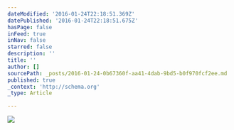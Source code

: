 ```yaml
---
dateModified: '2016-01-24T22:18:51.369Z'
datePublished: '2016-01-24T22:18:51.675Z'
hasPage: false
inFeed: true
inNav: false
starred: false
description: ''
title: ''
author: []
sourcePath: _posts/2016-01-24-0b67360f-aa41-4dab-9bd5-b0f970fcf2ee.md
published: true
_context: 'http://schema.org'
_type: Article

---
```

![](https://the-grid-user-content.s3-us-west-2.amazonaws.com/ba909b91-ec62-45aa-b627-47b712870500.jpg)